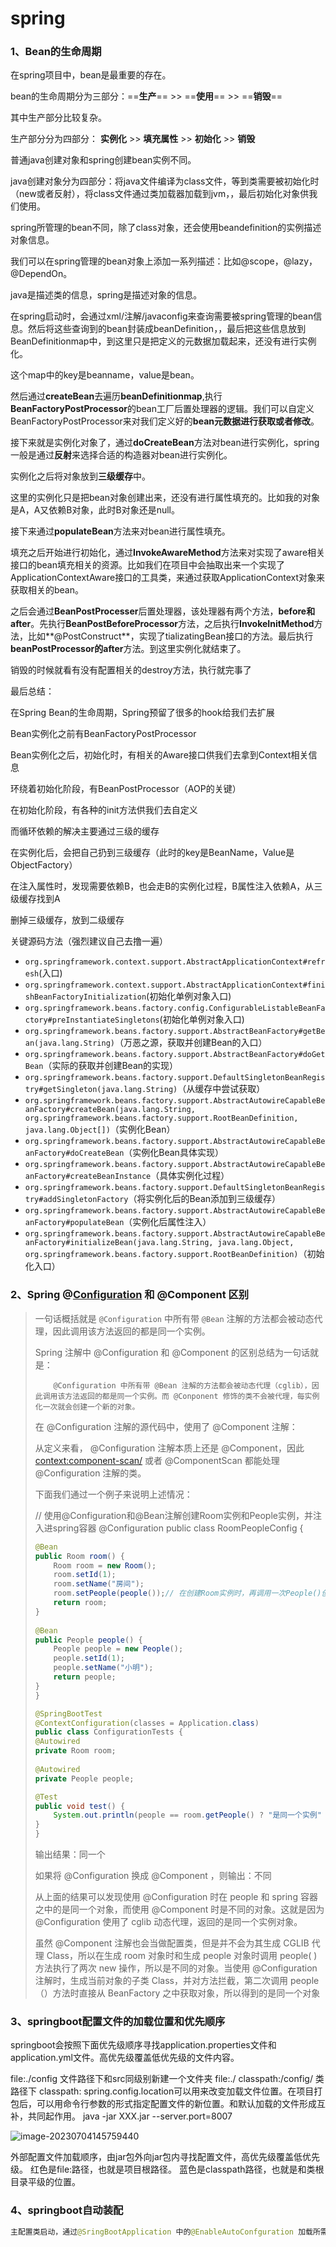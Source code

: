 # spring

### 1、Bean的生命周期

在spring项目中，bean是最重要的存在。

bean的生命周期分为三部分：==**生产**==  >>    ==**使用**==  >>    ==**销毁**==

其中生产部分比较复杂。

生产部分分为四部分： **实例化**  >>  **填充属性**  >>  **初始化**  >>  **销毁**  



普通java创建对象和spring创建bean实例不同。

java创建对象分为四部分：将java文件编译为class文件，等到类需要被初始化时（new或者反射），将class文件通过类加载器加载到jvm，，最后初始化对象供我们使用。



spring所管理的bean不同，除了class对象，还会使用beandefinition的实例描述对象信息。

我们可以在spring管理的bean对象上添加一系列描述：比如@scope，@lazy，@DependOn。

java是描述类的信息，spring是描述对象的信息。

在spring启动时，会通过xml/注解/javaconfig来查询需要被spring管理的bean信息。然后将这些查询到的bean封装成beanDefinition，，最后把这些信息放到BeanDefinitionmap中，到这里只是把定义的元数据加载起来，还没有进行实例化。

这个map中的key是beanname，value是bean。

然后通过**createBean**去遍历**beanDefinitionmap**,执行**BeanFactoryPostProcessor**的bean工厂后置处理器的逻辑。我们可以自定义BeanFactoryPostProcessor来对我们定义好的**bean元数据进行获取或者修改**。



接下来就是实例化对象了，通过**doCreateBean**方法对bean进行实例化，spring一般是通过**反射**来选择合适的构造器对bean进行实例化。

实例化之后将对象放到**三级缓存**中。

这里的实例化只是把bean对象创建出来，还没有进行属性填充的。比如我的对象是A，A又依赖B对象，此时B对象还是null。

接下来通过**populateBean**方法来对bean进行属性填充。

填充之后开始进行初始化，通过**InvokeAwareMethod**方法来对实现了aware相关接口的bean填充相关的资源。比如我们在项目中会抽取出来一个实现了ApplicationContextAware接口的工具类，来通过获取ApplicationContext对象来获取相关的bean。

之后会通过**BeanPostProcesser**后置处理器，该处理器有两个方法，**before和after**。先执行**BeanPostBeforeProcessor**方法，之后执行**InvokeInitMethod**方法，比如**@PostConstruct**，实现了tializatingBean接口的方法。最后执行**beanPostProcessor的after**方法。到这里实例化就结束了。

销毁的时候就看有没有配置相关的destroy方法，执行就完事了



最后总结：

在Spring Bean的生命周期，Spring预留了很多的hook给我们去扩展

Bean实例化之前有BeanFactoryPostProcessor

Bean实例化之后，初始化时，有相关的Aware接口供我们去拿到Context相关信息

环绕着初始化阶段，有BeanPostProcessor（AOP的关键）

在初始化阶段，有各种的init方法供我们去自定义

而循环依赖的解决主要通过三级的缓存

在实例化后，会把自己扔到三级缓存（此时的key是BeanName，Value是ObjectFactory）

在注入属性时，发现需要依赖B，也会走B的实例化过程，B属性注入依赖A，从三级缓存找到A

删掉三级缓存，放到二级缓存



关键源码方法（强烈建议自己去撸一遍）

- `org.springframework.context.support.AbstractApplicationContext#refresh`(入口)
- `org.springframework.context.support.AbstractApplicationContext#finishBeanFactoryInitialization`(初始化单例对象入口)
- `org.springframework.beans.factory.config.ConfigurableListableBeanFactory#preInstantiateSingletons`(初始化单例对象入口)
- `org.springframework.beans.factory.support.AbstractBeanFactory#getBean(java.lang.String)`（万恶之源，获取并创建Bean的入口）
- `org.springframework.beans.factory.support.AbstractBeanFactory#doGetBean`（实际的获取并创建Bean的实现）
- `org.springframework.beans.factory.support.DefaultSingletonBeanRegistry#getSingleton(java.lang.String)`（从缓存中尝试获取）
- `org.springframework.beans.factory.support.AbstractAutowireCapableBeanFactory#createBean(java.lang.String, org.springframework.beans.factory.support.RootBeanDefinition, java.lang.Object[])`（实例化Bean）
- `org.springframework.beans.factory.support.AbstractAutowireCapableBeanFactory#doCreateBean`（实例化Bean具体实现）
- `org.springframework.beans.factory.support.AbstractAutowireCapableBeanFactory#createBeanInstance`（具体实例化过程）
- `org.springframework.beans.factory.support.DefaultSingletonBeanRegistry#addSingletonFactory`（将实例化后的Bean添加到三级缓存）
- `org.springframework.beans.factory.support.AbstractAutowireCapableBeanFactory#populateBean`（实例化后属性注入）
- `org.springframework.beans.factory.support.AbstractAutowireCapableBeanFactory#initializeBean(java.lang.String, java.lang.Object, org.springframework.beans.factory.support.RootBeanDefinition)`（初始化入口）



### 2、Spring @[Configuration](https://so.csdn.net/so/search?q=Configuration&spm=1001.2101.3001.7020) 和 @Component 区别

> 一句话概括就是 `@Configuration` 中所有带 `@Bean` 注解的方法都会被动态代理，因此调用该方法返回的都是同一个实例。
>
> Spring 注解中 @Configuration 和 @Component 的区别总结为一句话就是：
>
>         @Configuration 中所有带 @Bean 注解的方法都会被动态代理（cglib），因此调用该方法返回的都是同一个实例。而 @Conponent 修饰的类不会被代理，每实例化一次就会创建一个新的对象。
>
> 在 @Configuration 注解的源代码中，使用了 @Component 注解：
>
> 从定义来看， @Configuration 注解本质上还是 @Component，因此 <context:component-scan/> 或者 @ComponentScan 都能处理 @Configuration 注解的类。
>
> 下面我们通过一个例子来说明上述情况：
>
> // 使用@Configuration和@Bean注解创建Room实例和People实例，并注入进spring容器
> @Configuration
> public class RoomPeopleConfig {
>
> ```java
> @Bean
> public Room room() {
>     Room room = new Room();
>     room.setId(1);
>     room.setName("房间");
>     room.setPeople(people());// 在创建Room实例时，再调用一次People()创建一个People实例
>     return room;
> }
>  
> @Bean
> public People people() {
>     People people = new People();
>     people.setId(1);
>     people.setName("小明");
>     return people;
> }
> }
> ```
>
> 
> 
>
> ```java
> @SpringBootTest
> @ContextConfiguration(classes = Application.class)
> public class ConfigurationTests {
> @Autowired
> private Room room;
>  
> @Autowired
> private People people;
> ```
>
>  
>
> ```java
> @Test
> public void test() {
>     System.out.println(people == room.getPeople() ? "是同一个实例" : "不是同一个实例");
> }
> }
> ```
>
>
> 输出结果：同一个
>
> 如果将 @Configuration 换成 @Component ，则输出：不同
>
> 从上面的结果可以发现使用 @Configuration 时在 people 和 spring 容器之中的是同一个对象，而使用 @Component 时是不同的对象。这就是因为 @Configuration 使用了 cglib 动态代理，返回的是同一个实例对象。
>
> 虽然 @Component 注解也会当做配置类，但是并不会为其生成 CGLIB 代理 Class，所以在生成 room 对象时和生成 people 对象时调用 people( ) 方法执行了两次 new 操作，所以是不同的对象。当使用 @Configuration 注解时，生成当前对象的子类 Class，并对方法拦截，第二次调用 people（）方法时直接从 BeanFactory 之中获取对象，所以得到的是同一个对象

### 3、springboot配置文件的加载位置和优先顺序

springboot会按照下面优先级顺序寻找application.properties文件和application.yml文件。高优先级覆盖低优先级的文件内容。

file:./config 文件路径下和src同级别新建一个文件夹
file:./
classpath:/config/ 类路径下
classpath:
spring.config.location可以用来改变加载文件位置。在项目打包后，可以用命令行参数的形式指定配置文件的新位置。和默认加载的文件形成互补，共同起作用。
java -jar XXX.jar --server.port=8007



![image-20230704145759440](..\img\javabase\spring\配置文件加载顺序.png)

外部配置文件加载顺序，由jar包外向jar包内寻找配置文件，高优先级覆盖低优先级。
红色是file:路径，也就是项目根路径。
蓝色是classpath路径，也就是和类根目录平级的位置。

### 4、springboot自动装配

```java
主配置类启动，通过@SringBootApplication 中的@EnableAutoConfguration 加载所需的所 有自动配置类，然后自动配置类生效并给容器添加各种组件。那么@EnableAutoConfguration 其实是通过它里面的@AutoConfigurationPackage 注解，将主配置类的所在包皮下面所有子包 里面的所有组件扫描加载到 Spring 容器中; 还通过@EnableAutoConfguration 里面的 AutoConfigurationImportSelector 选择器中的 SringFactoriesLoader.loadFactoryNames()方法，获取类路径下的 META-INF/spring.factories 中的 资源并经过一些列判断之后作为自动配置类生效到容器中，自动配置类生效后帮我们进行自 动配置工作，就会给容器中添加各种组件:这些组件的属性是从对应的 Properties 类中获取 的，这些 Properties 类里面的属性又是通过@ConfigurationProperties 和配置文件绑定的:所以 我们能配置的属性也都是来源于这个功能的 Properties 类。SpringBoot 在自动配置很多组件 的时候，先判断容器中有没有用户自己配置的(@Bean、@Component)如果有就用用户配置 的，如果没有，才自动配置;如果有些组件可以有多个就将用户配置和默认配置的组合起来
```

